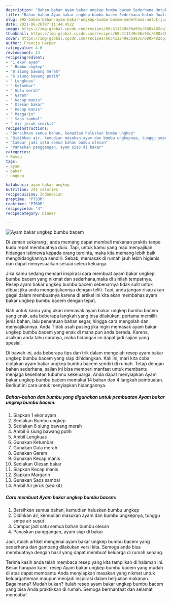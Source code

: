 ```yaml
---
description: "Bahan-bahan Ayam bakar ungkep bumbu bacem Sederhana Untuk Jualan"
title: "Bahan-bahan Ayam bakar ungkep bumbu bacem Sederhana Untuk Jualan"
slug: 995-bahan-bahan-ayam-bakar-ungkep-bumbu-bacem-sederhana-untuk-jualan
date: 2021-06-26T07:11:44.452Z
image: https://img-global.cpcdn.com/recipes/60c411249e36a93c/680x482cq70/ayam-bakar-ungkep-bumbu-bacem-foto-resep-utama.jpg
thumbnail: https://img-global.cpcdn.com/recipes/60c411249e36a93c/680x482cq70/ayam-bakar-ungkep-bumbu-bacem-foto-resep-utama.jpg
cover: https://img-global.cpcdn.com/recipes/60c411249e36a93c/680x482cq70/ayam-bakar-ungkep-bumbu-bacem-foto-resep-utama.jpg
author: Francis Harper
ratingvalue: 4.6
reviewcount: 13
recipeingredient:
- "1 ekor ayam"
- " Bumbu ungkep"
- "8 siung bawang merah"
- "6 siung bawang putih"
- " Lengkuas"
- " Ketumbar"
- " Gula merah"
- " Garam"
- " Kecap manis"
- " Olesan bakar"
- " Kecap manis"
- " Margarin"
- " Saos sambal"
- " Air jeruk sedikit"
recipeinstructions:
- "Bersihkan semua bahan, kemudian haluskan bumbu ungkep"
- "Didihkan air, kemudian masukan ayam dan bumbu ungkepnya, tunggu smpe air susut"
- "Campur jadi satu semua bahan bumbu olesan"
- "Panaskan panggangan, ayam siap di bakar"
categories:
- Resep
tags:
- ayam
- bakar
- ungkep

katakunci: ayam bakar ungkep 
nutrition: 241 calories
recipecuisine: Indonesian
preptime: "PT33M"
cooktime: "PT60M"
recipeyield: "4"
recipecategory: Dinner

---
```



![Ayam bakar ungkep bumbu bacem](https://img-global.cpcdn.com/recipes/60c411249e36a93c/680x482cq70/ayam-bakar-ungkep-bumbu-bacem-foto-resep-utama.jpg)

Di zaman  sekarang , anda memang dapat membeli makanan praktis tanpa kudu repot membuatnya dulu. Tapi, untuk kamu yang mau menyajikan hidangan istimewa kepada orang tercinta, maka kita memang lebih baik menghidangkannya sendiri. Sebab, memasak di rumah jauh lebih higienis dan dapat menyesuaikan sesuai selera keluarga.

Jika kamu sedang mencari inspirasi cara membuat ayam bakar ungkep bumbu bacem yang nikmat dan sederhana,maka di sinilah tempatnya. Resep ayam bakar ungkep bumbu bacem  sebenarnya tidak sulit untuk dibuat jika anda mengerjakannya dengan teliti. Tapi, anda jangan risau akan gagal dalam membuatnya 
karena di artikel ini kita akan membahas ayam bakar ungkep bumbu bacem dengan tepat.  



Nah untuk kamu yang akan memasak ayam bakar ungkep bumbu bacem yang enak, ada beberapa langkah yang bisa dilakukan, pertama memilih jenis bahan, lalu penentuan bahan segar, hingga cara mengolah dan menyajikannya. Anda Tidak usah pusing jika ingin memasak ayam bakar ungkep bumbu bacem yang enak di mana pun anda berada. Karena, asalkan anda  tahu caranya, maka hidangan ini dapat jadi sajian yang spesial.

Di bawah ini, ada beberapa tips dan trik dalam mengolah resep ayam bakar ungkep bumbu bacem yang siap dihidangkan. Kali ini, mari kita coba ciptakan ayam bakar ungkep bumbu bacem sendiri di rumah. Tetap dengan bahan sederhana, sajian ini bisa memberi manfaat untuk membantu menjaga kesehatan tubuhmu sekeluarga. Anda dapat menyiapkan Ayam bakar ungkep bumbu bacem memakai 14 bahan dan 4 langkah pembuatan. Berikut ini cara untuk menyiapkan hidangannya.

<!--inarticleads1-->

##### Bahan-bahan dan bumbu yang digunakan untuk pembuatan Ayam bakar ungkep bumbu bacem:

1. Siapkan 1 ekor ayam
1. Sediakan  Bumbu ungkep
1. Sediakan 8 siung bawang merah
1. Ambil 6 siung bawang putih
1. Ambil  Lengkuas
1. Gunakan  Ketumbar
1. Gunakan  Gula merah
1. Gunakan  Garam
1. Gunakan  Kecap manis
1. Sediakan  Olesan bakar
1. Siapkan  Kecap manis
1. Siapkan  Margarin
1. Gunakan  Saos sambal
1. Ambil  Air jeruk (sedikit)




<!--inarticleads2-->

##### Cara membuat Ayam bakar ungkep bumbu bacem:

1. Bersihkan semua bahan, kemudian haluskan bumbu ungkep
1. Didihkan air, kemudian masukan ayam dan bumbu ungkepnya, tunggu smpe air susut
1. Campur jadi satu semua bahan bumbu olesan
1. Panaskan panggangan, ayam siap di bakar




Jadi, itulah artikel mengenai  ayam bakar ungkep bumbu bacem  yang sederhana dan gampang dilakukan versi kita. Semoga anda bisa membuatnya dengan hasil yang dapat membuat keluarga di rumah senang. 

Terima kasih anda telah membaca resep yang kita tampilkan di halaman ini. Besar harapan kami, resep  Ayam bakar ungkep bumbu bacem yang mudah di atas dapat membantu Anda menyiapkan masakan yang nikmat untuk keluarga/teman maupun menjadi inspirasi dalam berjualan makanan. Bagaimana? Mudah bukan? Itulah resep ayam bakar ungkep bumbu bacem yang bisa Anda praktikkan di rumah. Semoga bermanfaat dan selamat mencoba!

